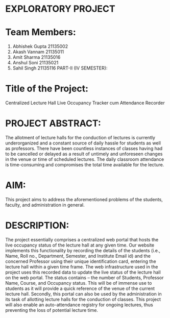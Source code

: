 # EXPLORATORY PROJECT

# Team Members:
1. Abhishek Gupta         	21135002
2. Akash Vannam          	21135011
3. Amit Sharma              	21135016
4. Anshul Soni               	21135021
5. Sahil Singh                	21135116
PART-II (IV SEMESTER):

# Title of the Project: 
Centralized Lecture Hall Live Occupancy Tracker cum Attendance Recorder

# PROJECT ABSTRACT:
The allotment of lecture halls for the conduction of lectures is currently underorganized and a constant source of daily hassle for students as well as professors. There have been countless instances of classes having had to be cancelled or delayed as a result of untimely and unforeseen changes in the venue or time of scheduled lectures.
The daily classroom attendance is time-consuming and compromises the total time available for the lecture.

# AIM:
This project aims to address the aforementioned problems of the students, faculty, and administration in general.

# DESCRIPTION:
The project essentially comprises a centralized web portal that hosts the live occupancy status of the lecture hall at any given time.
Our website implements this functionality by recording the details of the students (i.e., Name, Roll no., Department, Semester, and Institute Email id) and the concerned Professor using their unique identification card, entering the lecture hall within a given time frame.
The web infrastructure used in the project uses this recorded data to update the live status of the lecture hall on the web portal. The status contains – the number of Students, Professor Name, Course, and Occupancy status.
This will be of immense use to students as it will provide a quick reference of the venue of the current lecture hall. Secondly, this portal can also be used by the administration in its task of allotting lecture halls for the conduction of classes. This project will also enable an auto-attendance registry for ongoing lectures, thus preventing the loss of potential lecture time.
